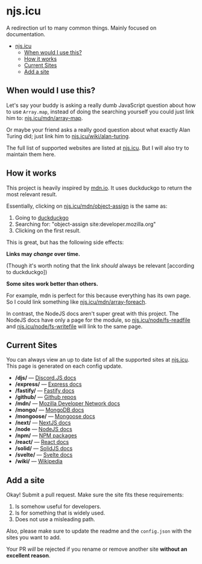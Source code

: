 # njs.icu
A redirection url to many common things. Mainly focused on documentation.

- [njs.icu](#njsicu)
  - [When would I use this?](#when-would-i-use-this)
  - [How it works](#how-it-works)
  - [Current Sites](#current-sites)
  - [Add a site](#add-a-site)


## When would I use this?
Let's say your buddy is asking a really dumb JavaScript question about how to use `Array.map`, instead of doing the searching yourself you could just link him to: [njs.icu/mdn/array-map](https://njs.icu/mdn/array-map).

Or maybe your friend asks a really good question about what exactly Alan Turing did; just link him to [njs.icu/wiki/alan-turing](https://njs.icu/wiki/alan-turing).

The full list of supported websites are listed at [njs.icu](https://njs.icu). But I will also try to maintain them here.

## How it works
This project is heavily inspired by [mdn.io](insert_link). It uses duckduckgo to return the most relevant result.

Essentially, clicking on [njs.icu/mdn/object-assign](https://njs.icu/mdn/object-assign) is the same as:
1. Going to [duckduckgo](https://duckduckgo.com)
2. Searching for: "object-assign site:developer.mozilla.org"
3. Clicking on the first result.


This is great, but has the following side effects:

**Links may *change* over time.**

(Though it's worth noting that the link *should* always be relevant [according to duckduckgo])

**Some sites work better than others.**


For example, mdn is perfect for this because everything has its own page. So I could link something like [njs.icu/mdn/array-foreach](https://njs.icu/mdn/array-foreach).

In contrast, the NodeJS docs aren't super great with this project. The NodeJS docs have only a page for the module, so [njs.icu/node/fs-readfile](https://njs.icu/node/fs-readfile) and [njs.icu/node/fs-writefile](https://njs.icu/node/fs-writefile) will link to the same page.

## Current Sites
You can always view an up to date list of all the supported sites at [njs.icu](https://njs.icu). This page is generated on each config update.

- **/djs/** — [Discord.JS docs](https://discord.js.org/)
- **/express/** — [Express docs](https://expressjs.com/)
- **/fastify/** — [Fastify docs](https://fastify.io/)
- **/github/** — [Github repos](https://github.com)
- **/mdn/** — [Mozilla Developer Network docs](https://developer.mozilla.org/)
- **/mongo/** — [MongoDB docs](https://mongodb.com)
- **/mongoose/** — [Mongoose docs](https://mongoosejs.com/)
- **/next/** — [NextJS docs](https://nextjs.org)
- **/node** — [NodeJS docs](https://nodejs.org)
- **/npm/** — [NPM packages](https://npmjs.com)
- **/react/** — [React docs](https://reactjs.org)
- **/solid/** — [SolidJS docs](https://solidjs.com)
- **/svelte/** — [Svelte docs](https://svelte.dev)
- **/wiki/** — [Wikipedia](https://wikipedia.org)

## Add a site
Okay! Submit a pull request. Make sure the site fits these requirements:
1. Is somehow useful for developers.
2. Is for something that is widely used.
3. Does not use a misleading path.

Also, please make sure to update the readme and the `config.json` with the sites you want to add.

Your PR *will* be rejected if you rename or remove another site **without an excellent reason**.